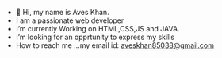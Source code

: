 - 👋 Hi, my name is Aves Khan.
- I am a passionate web developer
- I’m currently Working on HTML,CSS,JS and JAVA.
- I’m looking for an opprtunity to express my skills
- How to reach me ...my email id: aveskhan85038@gmail.com

<!---
AvesKhan5/AvesKhan5 is a ✨ special ✨ repository because its `README.md` (this file) appears on your GitHub profile.
You can click the Preview link to take a look at your changes.
--->
